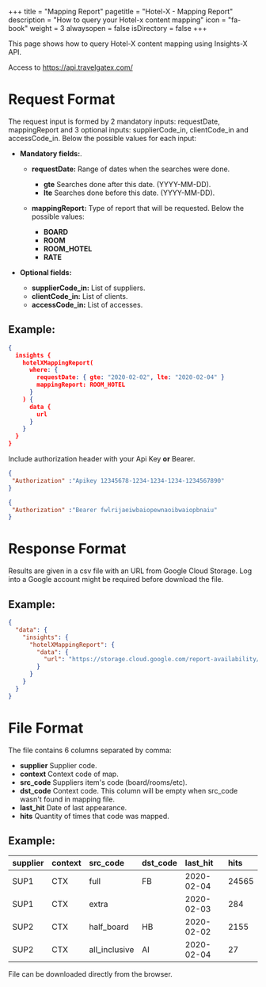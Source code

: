 +++
title = "Mapping Report"
pagetitle = "Hotel-X - Mapping Report"
description = "How to query your Hotel-x content mapping"
icon = "fa-book"
weight = 3
alwaysopen = false
isDirectory = false
+++

This page shows how to query Hotel-X content mapping using Insights-X API.

Access to https://api.travelgatex.com/

# Request Format

The request input is formed by 2 mandatory inputs: requestDate, mappingReport and 3 optional inputs: supplierCode_in, clientCode_in and accessCode_in. Below the possible values for each input:

* **Mandatory fields:**.
  * **requestDate:** Range of dates when the searches were done. 
    * **gte** Searches done after this date. (YYYY-MM-DD).
    * **lte** Searches done before this date. (YYYY-MM-DD).    

  * **mappingReport:** Type of report that will be requested. Below the possible values:
    * **BOARD**
    * **ROOM**
    * **ROOM_HOTEL**
    * **RATE**

* **Optional fields:**
  * **supplierCode_in:** List of suppliers.
  * **clientCode_in:** List of clients.
  * **accessCode_in:** List of accesses.

## Example:
~~~json
{
  insights {
    hotelXMappingReport(
      where: {
        requestDate: { gte: "2020-02-02", lte: "2020-02-04" }
        mappingReport: ROOM_HOTEL
      }
    ) {
      data {
        url
      }
    }
  }
}

~~~ 
Include authorization header with your Api Key **or** Bearer.
~~~json
{
 "Authorization" :"Apikey 12345678-1234-1234-1234-1234567890"
}

~~~
~~~json
{
 "Authorization" :"Bearer fwlrijaeiwbaiopewnaoibwaiopbnaiu"
}

~~~

# Response Format

Results are given in a csv file with an URL from Google Cloud Storage. Log into a Google account might be required before download the file.

## Example:
~~~json
{
  "data": {
    "insights": {
      "hotelXMappingReport": {
        "data": {
          "url": "https://storage.cloud.google.com/report-availability/45782.csv"
        }
      }
    }
  }
}
~~~

# File Format

The file contains 6 columns separated by comma:

* **supplier** Supplier code. 
* **context** Context code of map. 
* **src_code** Suppliers item's code (board/rooms/etc). 
* **dst_code** Context code. This column will be empty when src_code wasn't found in mapping file.
* **last_hit** Date of last appearance. 
* **hits** Quantity of times that code was mapped. 

## Example:

| supplier | context | src\_code | dst\_code  | last\_hit   | hits |
| :--------- | :--------- | :--------- | :--------- | :--------- | :--------- |
| SUP1 | CTX | full | FB | 2020-02-04 | 24565 |
| SUP1 | CTX | extra |  | 2020-02-03 | 284 |
| SUP2 | CTX | half\_board | HB | 2020-02-02 | 2155 |
| SUP2 | CTX | all\_inclusive | AI | 2020-02-04 | 27 |

File can be downloaded directly from the browser.
